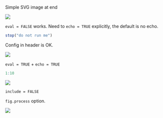 
Simple SVG image at end

![](test-1_files/figure-gfm//1-letters.svg)<!-- -->

`eval = FALSE` works. Need to `echo = TRUE` explicitly, the default is
no echo.

``` r
stop("do not run me")
```

Config in header is OK.

![](test-1_files/figure-gfm//3-header.svg)<!-- -->

`eval = TRUE` + `echo = TRUE`

``` r
1:10
```

![](test-1_files/figure-gfm//3-echo.svg)<!-- -->

`include = FALSE`

`fig.process` option.

![](test-1_files/figure-gfm//5-process.svg)<!-- -->
